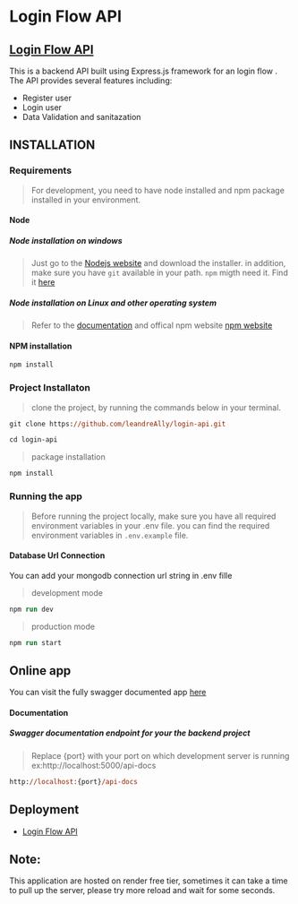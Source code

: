 # Login Flow API

## [Login Flow API](https://vikings-ec-bn-mbhd.onrender.com/api-docs/#/)

This is a backend API built using Express.js framework for an login flow . The API provides several features including:

- Register user
- Login user
- Data Validation and sanitazation

## INSTALLATION

### Requirements

> For development, you need to have node installed and npm package installed in your environment.

#### Node

##### Node installation on windows

> Just go to the [Nodejs website](https://nodejs.org) and download the installer.
> in addition, make sure you have `git` available in your path. `npm` migth need it. Find it [here](https://git-scm.com)

##### Node installation on Linux and other operating system

> Refer to the [documentation](https://nodejs.org) and offical npm website [npm website](https://npmjs.com)

#### NPM installation

```ps
npm install
```

### Project Installaton

> clone the project, by running the commands below in your terminal.

```ps
git clone https://github.com/leandreAlly/login-api.git
```

```ps
cd login-api
```

> package installation

```ps
npm install
```

### Running the app

> Before running the project locally, make sure you have all required environment variables in your .env file.
> you can find the required environment variables in `.env.example` file.

#### Database Url Connection

You can add your mongodb connection url string in .env fille

> development mode

```ps
npm run dev
```

> production mode

```ps
npm run start
```

## Online app

You can visit the fully swagger documented app [here](https://login-flow-api.onrender.com/api-docs/#/)

#### Documentation

##### Swagger documentation endpoint for your the backend project

> Replace {port} with your port on which development server is running ex:http://localhost:5000/api-docs

```ps
http://localhost:{port}/api-docs
```

## Deployment

- [Login Flow API](https://login-flow-api.onrender.com/api-docs/#/)

## Note:

This application are hosted on render free tier, sometimes it can take a time to pull up the server, please try more reload and wait for some seconds.
